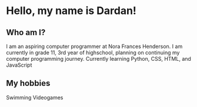 # Hello, my name is Dardan!
## Who am I?

I am an aspiring computer programmer at Nora Frances Henderson.
I am currently in grade 11, 3rd year of highschool, planning on continuing my computer programming journey.
Currently learning Python, CSS, HTML, and JavaScript

## My hobbies
Swimming
Videogames




